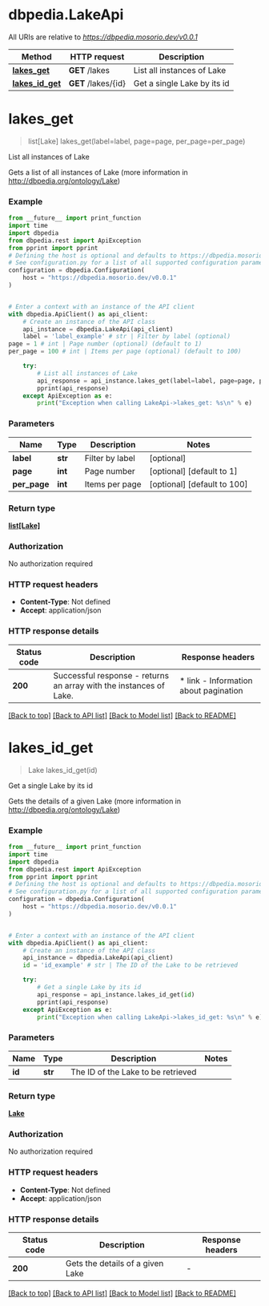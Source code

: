 # dbpedia.LakeApi

All URIs are relative to *https://dbpedia.mosorio.dev/v0.0.1*

Method | HTTP request | Description
------------- | ------------- | -------------
[**lakes_get**](LakeApi.md#lakes_get) | **GET** /lakes | List all instances of Lake
[**lakes_id_get**](LakeApi.md#lakes_id_get) | **GET** /lakes/{id} | Get a single Lake by its id


# **lakes_get**
> list[Lake] lakes_get(label=label, page=page, per_page=per_page)

List all instances of Lake

Gets a list of all instances of Lake (more information in http://dbpedia.org/ontology/Lake)

### Example

```python
from __future__ import print_function
import time
import dbpedia
from dbpedia.rest import ApiException
from pprint import pprint
# Defining the host is optional and defaults to https://dbpedia.mosorio.dev/v0.0.1
# See configuration.py for a list of all supported configuration parameters.
configuration = dbpedia.Configuration(
    host = "https://dbpedia.mosorio.dev/v0.0.1"
)


# Enter a context with an instance of the API client
with dbpedia.ApiClient() as api_client:
    # Create an instance of the API class
    api_instance = dbpedia.LakeApi(api_client)
    label = 'label_example' # str | Filter by label (optional)
page = 1 # int | Page number (optional) (default to 1)
per_page = 100 # int | Items per page (optional) (default to 100)

    try:
        # List all instances of Lake
        api_response = api_instance.lakes_get(label=label, page=page, per_page=per_page)
        pprint(api_response)
    except ApiException as e:
        print("Exception when calling LakeApi->lakes_get: %s\n" % e)
```

### Parameters

Name | Type | Description  | Notes
------------- | ------------- | ------------- | -------------
 **label** | **str**| Filter by label | [optional] 
 **page** | **int**| Page number | [optional] [default to 1]
 **per_page** | **int**| Items per page | [optional] [default to 100]

### Return type

[**list[Lake]**](Lake.md)

### Authorization

No authorization required

### HTTP request headers

 - **Content-Type**: Not defined
 - **Accept**: application/json

### HTTP response details
| Status code | Description | Response headers |
|-------------|-------------|------------------|
**200** | Successful response - returns an array with the instances of Lake. |  * link - Information about pagination <br>  |

[[Back to top]](#) [[Back to API list]](../README.md#documentation-for-api-endpoints) [[Back to Model list]](../README.md#documentation-for-models) [[Back to README]](../README.md)

# **lakes_id_get**
> Lake lakes_id_get(id)

Get a single Lake by its id

Gets the details of a given Lake (more information in http://dbpedia.org/ontology/Lake)

### Example

```python
from __future__ import print_function
import time
import dbpedia
from dbpedia.rest import ApiException
from pprint import pprint
# Defining the host is optional and defaults to https://dbpedia.mosorio.dev/v0.0.1
# See configuration.py for a list of all supported configuration parameters.
configuration = dbpedia.Configuration(
    host = "https://dbpedia.mosorio.dev/v0.0.1"
)


# Enter a context with an instance of the API client
with dbpedia.ApiClient() as api_client:
    # Create an instance of the API class
    api_instance = dbpedia.LakeApi(api_client)
    id = 'id_example' # str | The ID of the Lake to be retrieved

    try:
        # Get a single Lake by its id
        api_response = api_instance.lakes_id_get(id)
        pprint(api_response)
    except ApiException as e:
        print("Exception when calling LakeApi->lakes_id_get: %s\n" % e)
```

### Parameters

Name | Type | Description  | Notes
------------- | ------------- | ------------- | -------------
 **id** | **str**| The ID of the Lake to be retrieved | 

### Return type

[**Lake**](Lake.md)

### Authorization

No authorization required

### HTTP request headers

 - **Content-Type**: Not defined
 - **Accept**: application/json

### HTTP response details
| Status code | Description | Response headers |
|-------------|-------------|------------------|
**200** | Gets the details of a given Lake |  -  |

[[Back to top]](#) [[Back to API list]](../README.md#documentation-for-api-endpoints) [[Back to Model list]](../README.md#documentation-for-models) [[Back to README]](../README.md)


